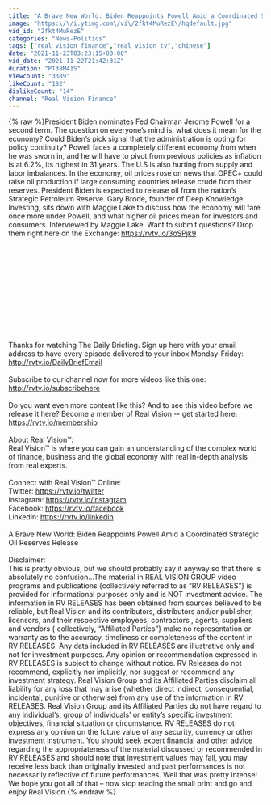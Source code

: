 ```yaml
---
title: "A Brave New World: Biden Reappoints Powell Amid a Coordinated Strategic Oil Reserves Release"
image: "https:\/\/i.ytimg.com\/vi\/2fkt4MuRezE\/hqdefault.jpg"
vid_id: "2fkt4MuRezE"
categories: "News-Politics"
tags: ["real vision finance","real vision tv","chinese"]
date: "2021-11-23T03:23:15+03:00"
vid_date: "2021-11-22T21:42:31Z"
duration: "PT38M41S"
viewcount: "3389"
likeCount: "182"
dislikeCount: "14"
channel: "Real Vision Finance"
---
```

{% raw %}President Biden nominates Fed Chairman Jerome Powell for a second term. The question on everyone’s mind is, what does it mean for the economy? Could Biden’s pick signal that the administration is opting for policy continuity? Powell faces a completely different economy from when he was sworn in, and he will have to pivot from previous policies as inflation is at 6.2%, its highest in 31 years. The U.S is also hurting from supply and labor imbalances. In the economy, oil prices rose on news that OPEC+ could raise oil production if large consuming countries release crude from their reserves. President Biden is expected to release oil from the nation’s Strategic Petroleum Reserve. Gary Brode, founder of Deep Knowledge Investing, sits down with Maggie Lake to discuss how the economy will fare once more under Powell, and what higher oil prices mean for investors and consumers. Interviewed by Maggie Lake. Want to submit questions? Drop them right here on the Exchange: <a rel="nofollow" target="blank" href="https://rvtv.io/3oSPjk9">https://rvtv.io/3oSPjk9</a><br /><br /><br /><br /><br /><br /><br /><br /><br /><br /><br /><br /><br />Thanks for watching The Daily Briefing. Sign up here with your email address to have every episode delivered to your inbox Monday-Friday: <a rel="nofollow" target="blank" href="http://rvtv.io/DailyBriefEmail">http://rvtv.io/DailyBriefEmail</a><br /><br />Subscribe to our channel now for more videos like this one: <a rel="nofollow" target="blank" href="http://rvtv.io/subscribehere">http://rvtv.io/subscribehere</a><br /><br />Do you want even more content like this? And to see this video before we release it here? Become a member of Real Vision -- get started here: <a rel="nofollow" target="blank" href="https://rvtv.io/membership">https://rvtv.io/membership</a><br /><br />About Real Vision™:<br />Real Vision™ is where you can gain an understanding of the complex world of finance, business and the global economy with real in-depth analysis from real experts. <br /><br />Connect with Real Vision™ Online:<br />Twitter: <a rel="nofollow" target="blank" href="https://rvtv.io/twitter">https://rvtv.io/twitter</a><br />Instagram: <a rel="nofollow" target="blank" href="https://rvtv.io/instagram">https://rvtv.io/instagram</a><br />Facebook: <a rel="nofollow" target="blank" href="https://rvtv.io/facebook">https://rvtv.io/facebook</a><br />Linkedin: <a rel="nofollow" target="blank" href="https://rvtv.io/linkedin">https://rvtv.io/linkedin</a> <br /><br />A Brave New World: Biden Reappoints Powell Amid a Coordinated Strategic Oil Reserves Release<br /><br />Disclaimer:<br />This is pretty obvious, but we should probably say it anyway so that there is absolutely no confusion…The material in REAL VISION GROUP video programs and publications {collectively referred to as “RV RELEASES”} is provided for informational purposes only and is NOT investment advice. The information in RV RELEASES has been obtained from sources believed to be reliable, but Real Vision and its contributors, distributors and/or publisher, licensors, and their respective employees, contractors , agents, suppliers and vendors { collectively, “Affiliated Parties”} make no representation or warranty as to the accuracy, timeliness or completeness of the content in RV RELEASES. Any data included in RV RELEASES are illustrative only and not for investment purposes. Any opinion or recommendation expressed in RV RELEASES is subject to change without notice. RV Releases do not recommend, explicitly nor implicitly, nor suggest or recommend any investment strategy. Real Vision Group and its Affiliated Parties disclaim all liability for any loss that may arise (whether direct indirect, consequential, incidental, punitive or otherwise) from any use of the information in RV RELEASES. Real Vision Group and its Affiliated Parties do not have regard to any individual’s, group of individuals’ or entity’s specific investment objectives, financial situation or circumstance. RV RELEASES do not express any opinion on the future value of any security, currency or other investment instrument. You should seek expert financial and other advice regarding the appropriateness of the material discussed or recommended in RV RELEASES and should note that investment values may fall, you may receive less back than originally invested and past performances is not necessarily reflective of future performances. Well that was pretty intense! We hope you got all of that – now stop reading the small print and go and enjoy Real Vision.{% endraw %}
